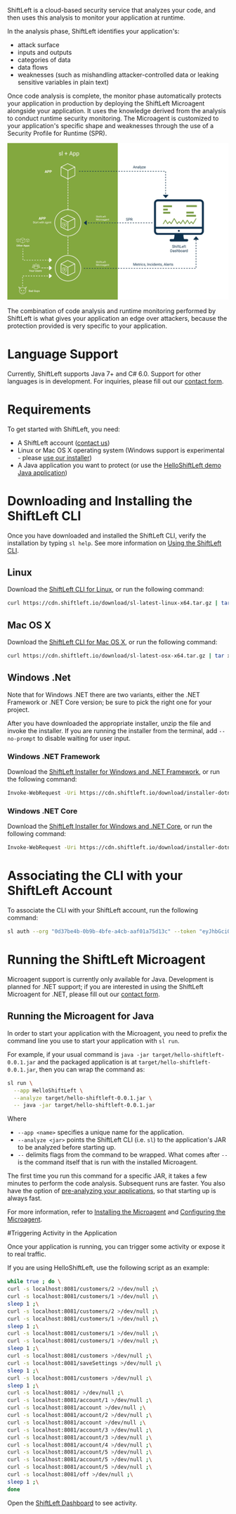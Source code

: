 ShiftLeft is a cloud-based security service that analyzes your code, and then uses this analysis to monitor your application at runtime. 

In the analysis phase, ShiftLeft identifies your application's:
* attack surface
* inputs and outputs
* categories of data
* data flows
* weaknesses (such as mishandling attacker-controlled data or leaking sensitive variables in plain text)

Once code analysis is complete, the monitor phase automatically protects your application in production by deploying the ShiftLeft Microagent alongside your application. It uses the knowledge derived from the analysis to conduct runtime security monitoring. The Microagent is customized to your application's specific shape and weaknesses through the use of a Security Profile for Runtime (SPR).

![ShiftLeft Workflow](shiftleft-workflow.jpg)

The combination of code analysis and runtime monitoring performed by ShiftLeft is what gives your application an edge over attackers, because the protection provided is very specific to your application.

# Language Support

Currently, ShiftLeft supports Java 7+ and C# 6.0. Support for other languages is in development. For inquiries, please fill out our [contact form](https://www.shiftleft.io/contact/).

# Requirements

To get started with ShiftLeft, you need:

* A ShiftLeft account ([contact us](https://www.shiftleft.io/contact/))
* Linux or Mac OS X operating system (Windows support is experimental - please [use our installer](windows-installer.md))
* A Java application you want to protect (or use the [HelloShiftLeft demo Java application](https://github.com/ShiftLeftSecurity/HelloShiftLeft))

# Downloading and Installing the ShiftLeft CLI

Once you have downloaded and installed the ShiftLeft CLI, verify the installation by typing `sl help`. See more information on [Using the ShiftLeft CLI](using-sl-the-shiftleft-cli.md).

## Linux

Download the [ShiftLeft CLI for Linux](https://cdn.shiftleft.io/download/sl-latest-linux-x64.tar.gz), or run the following command:

```bash
curl https://cdn.shiftleft.io/download/sl-latest-linux-x64.tar.gz | tar xvz -C /usr/local/bin
```

## Mac OS X

Download the [ShiftLeft CLI for Mac OS X](https://cdn.shiftleft.io/download/sl-latest-osx-x64.tar.gz), or run the following command:

```bash
curl https://cdn.shiftleft.io/download/sl-latest-osx-x64.tar.gz | tar xvz -C /usr/local/bin
```

## Windows .Net

Note that for Windows .NET there are two variants, either the .NET Framework or .NET Core version; be sure to pick the right one for your project.

After you have downloaded the appropriate installer, unzip the file and invoke the installer.  If you are running the installer from the terminal, add `--no-prompt` to disable waiting for user input.

### Windows .NET Framework

Download the [ShiftLeft Installer for Windows and .NET Framework](https://cdn.shiftleft.io/download/installer-dotnet-framework-latest-windows-x64.zip), or run the following command:

```bash
Invoke-WebRequest -Uri https://cdn.shiftleft.io/download/installer-dotnet-framework-latest-windows-x64.zip -UseBasicParsing -OutFile sl-latest-windows-x64.zip
```

### Windows .NET Core

Download the [ShiftLeft Installer for Windows and .NET Core](https://cdn.shiftleft.io/download/installer-dotnet-core-latest-windows-x64.zip), or run the following command:

```bash
Invoke-WebRequest -Uri https://cdn.shiftleft.io/download/installer-dotnet-core-latest-windows-x64.zip -UseBasicParsing -OutFile sl-latest-windows-x64.zip
```

# Associating the CLI with your ShiftLeft Account

To associate the CLI with your ShiftLeft account, run the following command:

```bash
sl auth --org "0d37be4b-0b9b-4bfe-a4cb-aaf01a75d13c" --token "eyJhbGciOiJSUzUxMiIsInR5cCI6IkpXVCJ9.eyJleHAiOjE1ODUyNjQ3MzQsImlzcyI6IlNoaWZ0TGVmdCIsIm9yZ0lEIjoiMGQzN2JlNGItMGI5Yi00YmZlLWE0Y2ItYWFmMDFhNzVkMTNjIiwic2NvcGVzIjpbImFwaTp2MiIsInVwbG9hZHM6d3JpdGUiLCJsb2c6d3JpdGUiLCJwaXBlbGluZXN0YXR1czpyZWFkIiwibG9nOndyaXRlIiwicG9saWNpZXM6cmVhZCJdfQ.CAVEhyr-3Q-kekhpD9wntzqeD1PPAx148b7iCfyYVTE8QwuquE92nojDYBrsiMOjYH0RLh6R1NR4mraCgDAAQKWiUUS4BlVg2q0zZXRYHbKYvVBE76o4mqJ0Aj4gjAq4wwxqusf8beRQMYkPccl5bO6khhM7eoPvxMxar49hhx4SqcC4MDnUtCE23C24WHPsQJx1kc6ydxHJW3PT4TfHBgRTf-opo3bxUWAXLSEJfWlPSstTjrmP530xuMPT_MJ6GcxP3t5nBOyfRjAp6qRhTT0gV1kEZMOIJGQxCh1numHyt17_DJuktvMr8lvmIugZ_7myhod1_5pBjL6t7SgZLw"
```

# Running the ShiftLeft Microagent

Microagent support is currently only available for Java. Development is planned for .NET support; if you are interested in using the ShiftLeft Microagent for .NET, please fill out our [contact form](https://www.shiftleft.io/contact/).

## Running the Microagent for Java

In order to start your application with the Microagent, you need to prefix the command line you use to start your application with `sl run`.

For example, if your usual command is `java -jar target/hello-shiftleft-0.0.1.jar` and the packaged application is at `target/hello-shiftleft-0.0.1.jar`, then you can wrap the command as:

```bash
sl run \
  --app HelloShiftLeft \
  --analyze target/hello-shiftleft-0.0.1.jar \
  -- java -jar target/hello-shiftleft-0.0.1.jar
```

Where

* `--app <name>` specifies a unique name for the application.
* `--analyze <jar>` points the ShiftLeft CLI (i.e. `sl`) to the application's JAR to be analyzed before starting up.
* `--` delimits flags from the command to be wrapped. What comes after `--` is the command itself that is run with the installed Microagent.

The first time you run this command for a specific JAR, it takes a few minutes to perform the code analysis. Subsequent runs are faster. You also have the option of [pre-analyzing your applications](../getting-started/analyzing-applications-in-ci.md), so that starting up is always fast.

For more information, refer to [Installing the Microagent](../installing-the-microagent/installing-the-microagent.md) and  [Configuring the Microagent](../installing-the-microagent/jvm-based-environments/configuring-the-microagent.md).

#Triggering Activity in the Application

Once your application is running, you can trigger some activity or expose it to real traffic.

If you are using HelloShiftLeft, use the following script as an example:

```bash
while true ; do \
curl -s localhost:8081/customers/2 >/dev/null ;\
curl -s localhost:8081/customers/1 >/dev/null ;\
sleep 1 ;\
curl -s localhost:8081/customers/2 >/dev/null ;\
curl -s localhost:8081/customers/1 >/dev/null ;\
sleep 1 ;\
curl -s localhost:8081/customers/1 >/dev/null ;\
curl -s localhost:8081/customers/1 >/dev/null ;\
sleep 1 ;\
curl -s localhost:8081/customers >/dev/null ;\
curl -s localhost:8081/saveSettings >/dev/null ;\
sleep 1 ;\
curl -s localhost:8081/customers >/dev/null ;\
sleep 1 ;\
curl -s localhost:8081/ >/dev/null ;\
curl -s localhost:8081/account/1 >/dev/null ;\
curl -s localhost:8081/account >/dev/null ;\
curl -s localhost:8081/account/2 >/dev/null ;\
curl -s localhost:8081/account >/dev/null ;\
curl -s localhost:8081/account/3 >/dev/null ;\
curl -s localhost:8081/account/3 >/dev/null ;\
curl -s localhost:8081/account/4 >/dev/null ;\
curl -s localhost:8081/account/5 >/dev/null ;\
curl -s localhost:8081/account/5 >/dev/null ;\
curl -s localhost:8081/account/5 >/dev/null ;\
curl -s localhost:8081/off >/dev/null ;\
sleep 1 ;\
done
```

Open the [ShiftLeft Dashboard](https://www.shiftleft.io/dashboard) to see activity.
